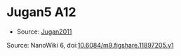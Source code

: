 <a name="material" />

# Jugan5 A12
<script type="application/ld+json">
  {
    "@context": "https://schema.org/",
    "@type": "ChemicalSubstance",
    "@id": "https://egonw.github.io/nanowiki/nanowiki101.html#material",
    "http://purl.org/dc/terms/conformsTo":
      {
        "@type": "CreativeWork",
        "@id": "https://bioschemas.org/profiles/ChemicalSubstance/0.4-RELEASE/"
      },
    "identfier": "101",
    "name": "Jugan5 A12",
    "url": "https://egonw.github.io/nanowiki/nanowiki101.html#material",
    "sameAs": "http://127.0.0.1/mediawiki/index.php/Special:URIResolver/Jugan5_A12"
  }
</script>


* Source: [Jugan2011](Jugan2011.md)


Source: NanoWiki 6, doi:[10.6084/m9.figshare.11897205.v1](https://doi.org/10.6084/m9.figshare.11897205.v1)
